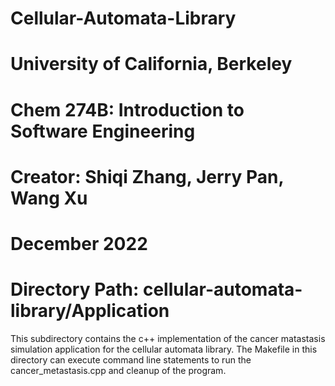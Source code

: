 # Cellular-Automata-Library
# University of California, Berkeley
# Chem 274B: Introduction to Software Engineering
# Creator: Shiqi Zhang, Jerry Pan, Wang Xu
# December 2022
# Directory Path: cellular-automata-library/Application

 This subdirectory contains the c++ implementation of the
 cancer matastasis simulation application for the
 cellular automata library. The Makefile in this directory 
 can execute command line statements to run the cancer_metastasis.cpp
 and cleanup of the program.